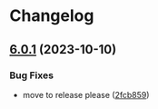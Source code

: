 # Changelog

## [6.0.1](https://github.com/sanity-io/eslint-config-sanity/compare/v6.0.0...v6.0.1) (2023-10-10)


### Bug Fixes

* move to release please ([2fcb859](https://github.com/sanity-io/eslint-config-sanity/commit/2fcb859ec3937a312c288dc2d9ddd830933ecec8))
